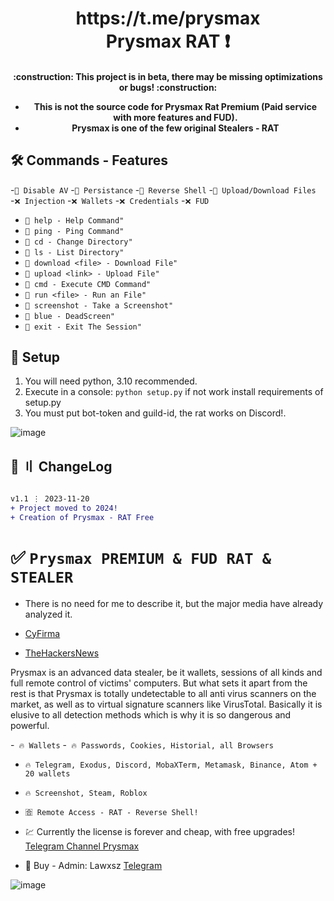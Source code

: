 <h1 align="center">
 https://t.me/prysmax<br>
 Prysmax RAT ❗️
</h1>
<h4 align="center">
:construction: This project is in beta, there may be missing optimizations or bugs!  :construction:

- This is not the source code for Prysmax Rat Premium (Paid service with more features and FUD).
- Prysmax is one of the few original Stealers - RAT
</h4>

## 🛠️ Commands - Features
-`💎 Disable AV`
-`💎 Persistance`
-`💎 Reverse Shell`
-`💎 Upload/Download Files`
-`❌ Injection` 
-`❌ Wallets`
-`❌ Credentials`
-`❌ FUD`

- `🌙 help - Help Command"`
- `🌙 ping - Ping Command"`
- `🌙 cd - Change Directory"`
- `🌙 ls - List Directory"`
- `🌙 download <file> - Download File"`
- `🌙 upload <link> - Upload File"`
- `🌙 cmd - Execute CMD Command"`
- `🌙 run <file> - Run an File"`
- `🌙 screenshot - Take a Screenshot"`
- `🌙 blue - DeadScreen"`
- `🌙 exit - Exit The Session"`


## 📁 Setup

1. You will need python, 3.10 recommended.
2. Execute in a console: ```python setup.py``` if not work install requirements of setup.py
3. You must put bot-token and guild-id, the rat works on Discord!.

![image](https://github.com/Lawxsz/prysmax-rat/assets/116668706/bbd5ef79-a9e3-4368-bff3-edf8e941bcdd)


## <a id="changelog"></a>🌟 〢 ChangeLog

```diff

v1.1 ⋮ 2023-11-20
+ Project moved to 2024!
+ Creation of Prysmax - RAT Free
```

# ✅ `Prysmax PREMIUM & FUD RAT & STEALER`

- There is no need for me to describe it, but the major media have already analyzed it.

- [CyFirma](https://www.cyfirma.com/outofband/new-maas-prysmax-launches-fully-undetectable-infostealer/)
- [TheHackersNews](https://thehackernews.com/2023/09/new-hijackloader-modular-malware-loader.html)

Prysmax is an advanced data stealer, be it wallets, sessions of all kinds and full remote control of victims' computers. But what sets it apart from the rest is that Prysmax is totally undetectable to all anti virus scanners on the market, as well as to virtual signature scanners like VirusTotal. Basically it is elusive to all detection methods which is why it is so dangerous and powerful.

-` 🔥 Wallets`
-` 🔥 Passwords, Cookies, Historial, all Browsers`
- `🔥 Telegram, Exodus, Discord, MobaXTerm, Metamask, Binance, Atom + 20 wallets`
- `🔥 Screenshot, Steam, Roblox`
- `🈴 Remote Access - RAT - Reverse Shell!`

- 💹 Currently the license is forever and cheap, with free upgrades! [Telegram Channel Prysmax](https://t.me/prysmax)

- 🔱 Buy - Admin: Lawxsz [Telegram](https://t.me/lawxsz)

![image](https://github.com/Lawxsz/prysmax/assets/116668706/a1707aa2-77b6-4653-9b9c-f713b274aa2a)

